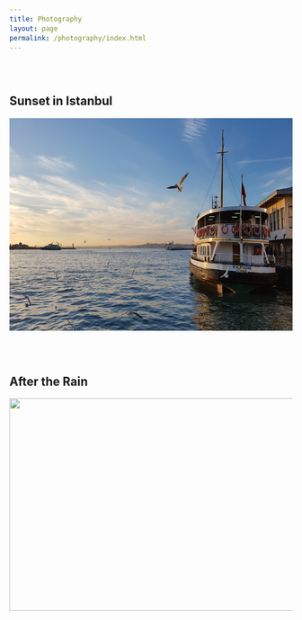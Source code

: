 ```yaml
---
title: Photography
layout: page
permalink: /photography/index.html
---
```


<p></p>
<h2 style="margin-top: 75px"> Sunset in Istanbul </h2>
<img src="/assets/sunset_istanbul.jpg" style="width:672px;height:378px;">

<h2 style="margin-top: 75px"> After the Rain</h2>
<img src="/assets/rainy_park.jpg" style="width:672px;height:378px;">
